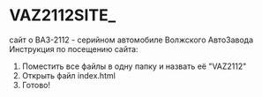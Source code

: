 # VAZ2112SITE_
сайт о ВАЗ-2112 - серийном автомобиле Волжского АвтоЗавода
Инструкция по посещению сайта: 
1. Поместить все файлы в одну папку и назвать её "VAZ2112"
2. Открыть файл index.html
3. Готово!
